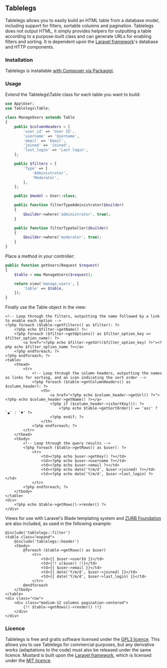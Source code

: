 ## Tablelegs

Tablelegs allows you to easily build an HTML table from a database model, including support for filters, sortable columns and pagination. Tablelegs does not output HTML, it simply provides helpers for outputting a table according to a purpose-built class and can generate URLs for enabling filters and sorting. It is dependent upon the [Laravel framework](http://laravel.com)'s database and HTTP components.

### Installation

Tablelegs is installable [with Composer via Packagist](https://packagist.org/packages/tjbp/tablelegs).

### Usage

Extend the Tablelegs\Table class for each table you want to build:

```php
use App\User;
use Tablelegs\Table;

class ManageUsers extends Table
{
    public $columnHeaders = [
        'user_id' => 'User ID',
        'username' => 'Username',
        'email' => 'Email',
        'joined' => 'Joined',
        'last_login' => 'Last login',
    ];

    public $filters = [
        'Type' => [
            'Administrator',
            'Moderator',
        ],
    ];

    public $model = User::class;

    public function filterTypeAdministrator($builder)
    {
        $builder->where('administrator', true);
    }

    public function filterTypeSeller($builder)
    {
        $builder->where('moderator', true);
    }
}
```

Place a method in your controller:

```php
public function getUsers(Request $request)
{
    $table = new ManageUsers($request);

    return view('manage.users', [
        'table' => $table,
    ]);
}
```

Finally use the Table object in the view:

```html+php
<!-- Loop through the filters, outputting the name followed by a link to enable each option -->
<?php foreach ($table->getFilters() as $filter): ?>
    <?php echo $filter->getName() ?>:
    <?php foreach ($filter->getOptions() as $filter_option_key => $filter_option_name): ?>
        <a href="<?php echo $filter->getUrl($filter_option_key) ?>"><?php echo $filter_option_name ?></a>
    <?php endforeach; ?>
<?php endforeach; ?>
<table>
    <thead>
        <tr>
            <!-- Loop through the column headers, outputting the names as links for sorting, and an icon indicating the sort order -->
            <?php foreach ($table->getColumnHeaders() as $column_header): ?>
                <th>
                    <a href="<?php echo $column_header->getUrl() ?>"><?php echo $column_header->getName() ?></a>
                    <?php if ($column_header->isSortKey()): ?>
                        <?php echo $table->getSortOrder() == 'asc' ? '▲' : '▼' ?>
                    <?php endif; ?>
                </th>
            <?php endforeach; ?>
        </tr>
    </thead>
    <tbody>
        <!-- Loop through the query results -->
        <?php foreach ($table->getRows() as $user): ?>
            <tr>
                <td><?php echo $user->getKey() ?></td>
                <td><?php echo $user->username ?></td>
                <td><?php echo $user->email ?></td>
                <td><?php echo date('Y/m/d', $user->joined) ?></td>
                <td><?php echo date('Y/m/d', $user->last_login) ?></td>
            </tr>
        <?php endforeach; ?>
    </tbody>
</table>
<div>
    <?php echo $table->getRows()->render() ?>
</div>
```

Views for use with Laravel's Blade templating system and [ZURB Foundation](http://foundation.zurb.com/) are also included, as used in the following example:

```html+php
@include('tablelegs::filter')
<table class="expand">
    @include('tablelegs::header')
    <tbody>
        @foreach ($table->getRows() as $user)
            <tr>
                <td>{{ $user->userId }}</td>
                <td>{!! u($user) !!}</td>
                <td>{{ $user->email }}</td>
                <td>{{ date('Y/m/d', $user->joined) }}</td>
                <td>{{ date('Y/m/d', $user->last_login) }}</td>
            </tr>
        @endforeach
    </tbody>
</table>
<div class="row">
    <div class="medium-12 columns pagination-centered">
        {!! $table->getRows()->render() !!}
    </div>
</div>
```

### Licence

Tablelegs is free and gratis software licensed under the [GPL3 licence](https://www.gnu.org/licenses/gpl-3.0). This allows you to use Tablelegs for commercial purposes, but any derivative works (adaptations to the code) must also be released under the same licence. Mustard is built upon the [Laravel framework](http://laravel.com), which is licensed under the [MIT licence](http://opensource.org/licenses/MIT).
